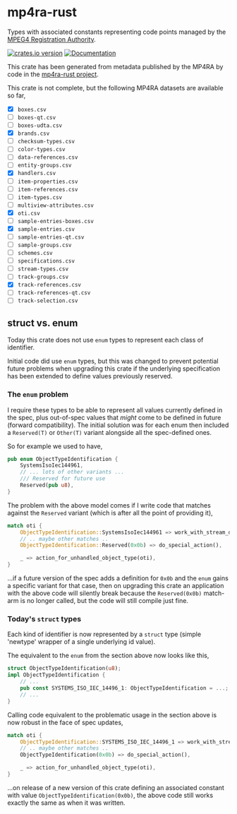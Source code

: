 # mp4ra-rust

Types with associated constants representing code points managed by the
[MPEG4 Registration Authority](https://mp4ra.org/).

[![crates.io version](https://img.shields.io/crates/v/mp4ra-rust.svg)](https://crates.io/crates/mp4ra-rust)
[![Documentation](https://docs.rs/mp4ra-rust/badge.svg)](https://docs.rs/mp4ra-rust)

This crate has been generated from metadata published by the MP4RA by code in the
[mp4ra-rust project](https://github.com/dholroyd/mp4ra-rust).

This crate is not complete, but the following MP4RA datasets are available so far,

 - [x] `boxes.csv`
 - [ ] `boxes-qt.csv`
 - [ ] `boxes-udta.csv`
 - [x] `brands.csv`
 - [ ] `checksum-types.csv`
 - [ ] `color-types.csv`
 - [ ] `data-references.csv`
 - [ ] `entity-groups.csv`
 - [x] `handlers.csv`
 - [ ] `item-properties.csv`
 - [ ] `item-references.csv`
 - [ ] `item-types.csv`
 - [ ] `multiview-attributes.csv`
 - [x] `oti.csv`
 - [ ] `sample-entries-boxes.csv`
 - [x] `sample-entries.csv`
 - [ ] `sample-entries-qt.csv`
 - [ ] `sample-groups.csv`
 - [ ] `schemes.csv`
 - [ ] `specifications.csv`
 - [ ] `stream-types.csv`
 - [ ] `track-groups.csv`
 - [x] `track-references.csv`
 - [ ] `track-references-qt.csv`
 - [ ] `track-selection.csv`

## struct vs. enum

Today this crate does not use `enum` types to represent each class of identifier.

Initial code did use `enum` types, but this was changed to prevent potential future problems when upgrading this
crate if the underlying specification has been extended to define values previously reserved.

### The `enum` problem
  
I require these types to be able to represent all values currently defined in the spec, plus out-of-spec values that
_might_ come to be defined in future (forward compatibility).  The initial solution was for each enum then included a
`Reserved(T)` or `Other(T)` variant alongside all the spec-defined ones.

So for example we used to have,

```rust
pub enum ObjectTypeIdentification {
    SystemsIsoIec144961,
    // ... lots of other variants ...
    /// Reserved for future use
    Reserved(pub u8),
}
```

The problem with the above model comes if I write code that matches against the `Reserved` variant (which is after all
the point of providing it),

```rust
match oti {
    ObjectTypeIdentification::SystemsIsoIec144961 => work_with_stream_data(),
    // .. maybe other matches ..
    ObjectTypeIdentification::Reserved(0x0b) => do_special_action(),

    _ => action_for_unhandled_object_type(oti),
}
```

...if a future version of the spec adds a definition for `0x0b` and the `enum` gains a specific variant for that
case, then on upgrading this crate an application with the above code will silently break because the `Reserved(0x0b)`
match-arm is no longer called, but the code will still compile just fine.

### Today's `struct` types

Each kind of identifier is now represented by a `struct` type (simple 'newtype' wrapper of a single underlying
id value).

The equivalent to the `enum` from the section above now looks like this,

```rust
struct ObjectTypeIdentification(u8);
impl ObjectTypeIdentification {
    // ...
    pub const SYSTEMS_ISO_IEC_14496_1: ObjectTypeIdentification = ...;
    // ...
}
```

Calling code equivalent to the problematic usage in the section above is now robust in the face of spec
updates,

```rust
match oti {
    ObjectTypeIdentification::SYSTEMS_ISO_IEC_14496_1 => work_with_stream_data(),
    // .. maybe other matches ..
    ObjectTypeIdentification(0x0b) => do_special_action(),

    _ => action_for_unhandled_object_type(oti),
}
```

...on release of a new version of this crate defining an associated constant with value
`ObjectTypeIdentification(0x0b)`, the above code still works exactly the same as when it was written.